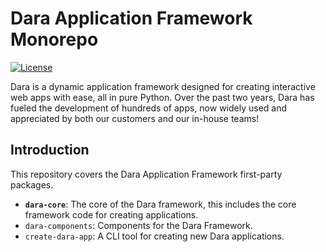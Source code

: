# Dara Application Framework Monorepo

[![License](https://img.shields.io/badge/License-Apache_2.0-blue.svg)](https://www.apache.org/licenses/LICENSE-2.0)

Dara is a dynamic application framework designed for creating interactive web apps with ease, all in pure Python. Over the past two years, Dara has fueled the development of hundreds of apps, now widely used and appreciated by both our customers and our in-house teams!

## Introduction

This repository covers the Dara Application Framework first-party packages.

- **`dara-core`**: The core of the Dara framework, this includes the core framework code for creating applications.
- `dara-components`: Components for the Dara Framework.
- `create-dara-app`: A CLI tool for creating new Dara applications.
